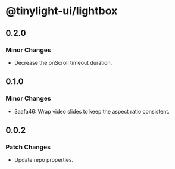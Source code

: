 # @tinylight-ui/lightbox

## 0.2.0

### Minor Changes

- Decrease the onScroll timeout duration.

## 0.1.0

### Minor Changes

- 3aafa46: Wrap video slides to keep the aspect ratio consistent.

## 0.0.2

### Patch Changes

- Update repo properties.

